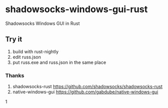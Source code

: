 # shadowsocks-windows-gui-rust
Shadowsocks Windows GUI in Rust

## Try it
1. build with rust-nightly
2. edit russ.json
3. put russ.exe and russ.json in the same place

### Thanks
1. shadowsocks-rust https://github.com/shadowsocks/shadowsocks-rust
2. native-windows-gui https://github.com/gabdube/native-windows-gui



1
